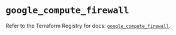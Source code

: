 # `google_compute_firewall`

Refer to the Terraform Registry for docs: [`google_compute_firewall`](https://registry.terraform.io/providers/hashicorp/google/6.2.0/docs/resources/compute_firewall).
